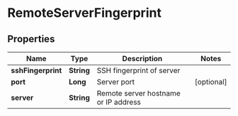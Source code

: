 # RemoteServerFingerprint

## Properties
Name | Type | Description | Notes
------------ | ------------- | ------------- | -------------
**sshFingerprint** | **String** | SSH fingerprint of server | 
**port** | **Long** | Server port |  [optional]
**server** | **String** | Remote server hostname or IP address | 

